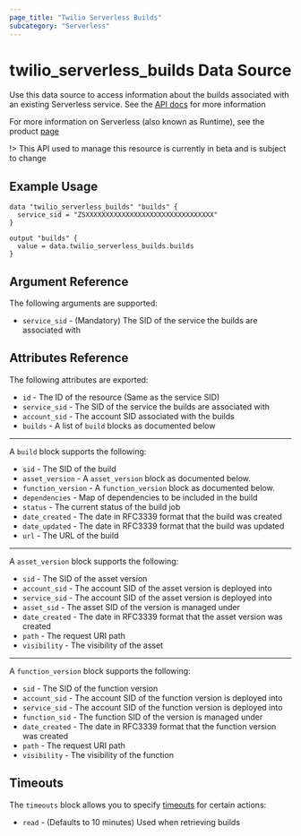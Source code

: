 ```yaml
---
page_title: "Twilio Serverless Builds"
subcategory: "Serverless"
---
```


# twilio_serverless_builds Data Source

Use this data source to access information about the builds associated with an existing Serverless service. See the [API docs](https://www.twilio.com/docs/runtime/functions-assets-api/api/build) for more information

For more information on Serverless (also known as Runtime), see the product [page](https://www.twilio.com/runtime)

!> This API used to manage this resource is currently in beta and is subject to change

## Example Usage

```hcl
data "twilio_serverless_builds" "builds" {
  service_sid = "ZSXXXXXXXXXXXXXXXXXXXXXXXXXXXXXXXX"
}

output "builds" {
  value = data.twilio_serverless_builds.builds
}
```

## Argument Reference

The following arguments are supported:

- `service_sid` - (Mandatory) The SID of the service the builds are associated with

## Attributes Reference

The following attributes are exported:

- `id` - The ID of the resource (Same as the service SID)
- `service_sid` - The SID of the service the builds are associated with
- `account_sid` - The account SID associated with the builds
- `builds` - A list of `build` blocks as documented below

---

A `build` block supports the following:

- `sid` - The SID of the build
- `asset_version` - A `asset_version` block as documented below.
- `function_version` - A `function_version` block as documented below.
- `dependencies` - Map of dependencies to be included in the build
- `status` - The current status of the build job
- `date_created` - The date in RFC3339 format that the build was created
- `date_updated` - The date in RFC3339 format that the build was updated
- `url` - The URL of the build

---

A `asset_version` block supports the following:

- `sid` - The SID of the asset version
- `account_sid` - The account SID of the asset version is deployed into
- `service_sid` - The account SID of the asset version is deployed into
- `asset_sid` - The asset SID of the version is managed under
- `date_created` - The date in RFC3339 format that the asset version was created
- `path` - The request URI path
- `visibility` - The visibility of the asset

---

A `function_version` block supports the following:

- `sid` - The SID of the function version
- `account_sid` - The account SID of the function version is deployed into
- `service_sid` - The account SID of the function version is deployed into
- `function_sid` - The function SID of the version is managed under
- `date_created` - The date in RFC3339 format that the function version was created
- `path` - The request URI path
- `visibility` - The visibility of the function

## Timeouts

The `timeouts` block allows you to specify [timeouts](https://www.terraform.io/docs/configuration/resources.html#timeouts) for certain actions:

- `read` - (Defaults to 10 minutes) Used when retrieving builds
